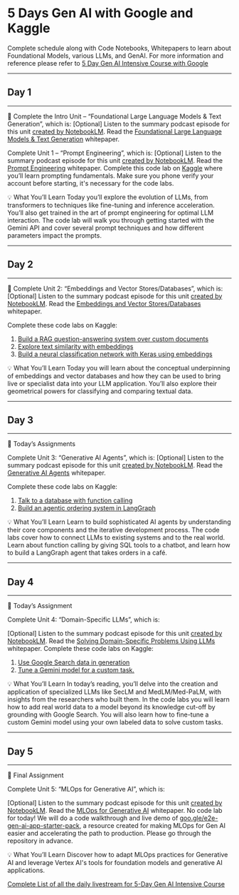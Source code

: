# 5 Days Gen AI with Google and Kaggle
Complete schedule along with Code Notebooks, Whitepapers to learn about Foundational Models, various LLMs, and GenAI. For more information and reference please refer to [5 Day Gen AI Intensive Course with Google](https://rsvp.withgoogle.com/events/google-generative-ai-intensive)

---------
## Day 1
---------
🎒 Complete the Intro Unit – “Foundational Large Language Models & Text Generation”, which is:
[Optional] Listen to the summary podcast episode for this unit [created by NotebookLM](https://www.youtube.com/watch?v=mQDlCZZsOyo).
Read the [Foundational Large Language Models & Text Generation](https://github.com/ankitaguhaoakland/GenAI-5DaysKaggle/blob/main/whitepaper_Foundational%20Large%20Language%20models%20%26%20text%20generation.pdf) whitepaper.

Complete Unit 1 – “Prompt Engineering”, which is:
[Optional] Listen to the summary podcast episode for this unit [created by NotebookLM](https://www.youtube.com/watch?v=F_hJ2Ey4BNc).
Read the [Prompt Engineering](https://github.com/ankitaguhaoakland/GenAI-5DaysKaggle/blob/main/Newwhitepaper_Prompt%20Engineering_v4.pdf) whitepaper.
Complete this code lab on [Kaggle](https://github.com/ankitaguhaoakland/GenAI-5DaysKaggle/blob/main/day-1-prompting.ipynb) where you’ll learn prompting fundamentals. Make sure you phone verify your account before starting, it's necessary for the code labs.

💡 What You’ll Learn
Today you’ll explore the evolution of LLMs, from transformers to techniques like fine-tuning and inference acceleration. You’ll also get trained in the art of prompt engineering for optimal LLM interaction.
The code lab will walk you through getting started with the Gemini API and cover several prompt techniques and how different parameters impact the prompts.

---------
## Day 2
---------
🎒 Complete Unit 2: “Embeddings and Vector Stores/Databases”, which is:
[Optional] Listen to the summary podcast episode for this unit [created by NotebookLM](https://www.youtube.com/watch?v=1CC39K76Nqs).
Read the [Embeddings and Vector Stores/Databases](https://github.com/ankitaguhaoakland/GenAI-5DaysKaggle/blob/main/whitepaper_Embeddings%20%26%20vector%20stores.pdf) whitepaper.

Complete these code labs on Kaggle:
1. [Build a RAG question-answering system over custom documents](https://github.com/ankitaguhaoakland/GenAI-5DaysKaggle/blob/main/day-2-i-document-q-a-with-rag.ipynb)
2. [Explore text similarity with embeddings](https://github.com/ankitaguhaoakland/GenAI-5DaysKaggle/blob/main/day-2-ii-embeddings-and-similarity-scores.ipynb)
3. [Build a neural classification network with Keras using embeddings](https://github.com/ankitaguhaoakland/GenAI-5DaysKaggle/blob/main/day-2-iii-classifying-embeddings-with-keras.ipynb)

💡 What You’ll Learn
Today you will learn about the conceptual underpinning of embeddings and vector databases and how they can be used to bring live or specialist data into your LLM application. You’ll also explore their geometrical powers for classifying and comparing textual data. 

---------
## Day 3
---------
🎒 Today’s Assignments

Complete Unit 3: “Generative AI Agents”, which is: [Optional] Listen to the summary podcast episode for this unit [created by NotebookLM](https://www.youtube.com/watch?v=H4gZd4BCrDQ).
Read the [Generative AI Agents](https://github.com/ankitaguhaoakland/GenAI-5DaysKaggle/blob/main/Newwhitepaper_Agents2.pdf) whitepaper.

Complete these code labs on Kaggle:
 1. [Talk to a database with function calling](https://github.com/ankitaguhaoakland/GenAI-5DaysKaggle/blob/main/day-3-i-function-calling-with-the-gemini-api.ipynb)
 2. [Build an agentic ordering system in LangGraph](https://github.com/ankitaguhaoakland/GenAI-5DaysKaggle/blob/main/day-3-ii-building-an-agent-with-langgraph.ipynb)

💡 What You’ll Learn
Learn to build sophisticated AI agents by understanding their core components and the iterative development process. The code labs cover how to connect LLMs to existing systems and to the real world. Learn about function calling by giving SQL tools to a chatbot, and learn how to build a LangGraph agent that takes orders in a café.

---------
## Day 4
---------
🎒 Today’s Assignment

Complete Unit 4: “Domain-Specific LLMs”, which is:

[Optional] Listen to the summary podcast episode for this unit [created by NotebookLM](https://www.youtube.com/watch?v=b1a4ZOQ8XdI).
Read the [Solving Domain-Specific Problems Using LLMs](https://github.com/ankitaguhaoakland/GenAI-5DaysKaggle/blob/main/Newwhitepaper_Day%204-Solving%20Domain-Specific%20problems%20using%20LLMs.pdf) whitepaper.
Complete these code labs on Kaggle:
1. [Use Google Search data in generation](https://github.com/ankitaguhaoakland/GenAI-5DaysKaggle/blob/main/day-4-i-google-search-grounding.ipynb)
2. [Tune a Gemini model for a custom task.](https://github.com/ankitaguhaoakland/GenAI-5DaysKaggle/blob/main/day-4-ii-fine-tuning-a-custom-model.ipynb)

💡 What You’ll Learn
In today’s reading, you’ll delve into the creation and application of specialized LLMs like SecLM and MedLM/Med-PaLM, with insights from the researchers who built them.
In the code labs you will learn how to add real world data to a model beyond its knowledge cut-off by grounding with Google Search.  You will also learn how to fine-tune a custom Gemini model using your own labeled data to solve custom tasks.

---------
## Day 5
---------
🎒 Final Assignment

Complete Unit 5: “MLOps for Generative AI”, which is:

[Optional] Listen to the summary podcast episode for this unit [created by NotebookLM](https://www.youtube.com/watch?v=k9S6IhiUUj4).
Read the [MLOps for Generative AI](https://github.com/ankitaguhaoakland/GenAI-5DaysKaggle/blob/main/Newwhitepaper_Day%205-Operationalizing%20Generative%20AI%20on%20Vertex%20AI.pdf) whitepaper.
No code lab for today! We will do a code walkthrough and live demo of [goo.gle/e2e-gen-ai-app-starter-pack](https://github.com/GoogleCloudPlatform/generative-ai/tree/main/gemini/sample-apps/e2e-gen-ai-app-starter-pack), a resource created for making MLOps for Gen AI easier and accelerating the path to production. Please go through the repository in advance.

💡 What You’ll Learn
Discover how to adapt MLOps practices for Generative AI and leverage Vertex AI's tools for foundation models and generative AI applications.


[Complete List of all the daily livestream for 5-Day Gen AI Intensive Course](https://www.youtube.com/playlist?list=PLqFaTIg4myu-b1PlxitQdY0UYIbys-2es)
